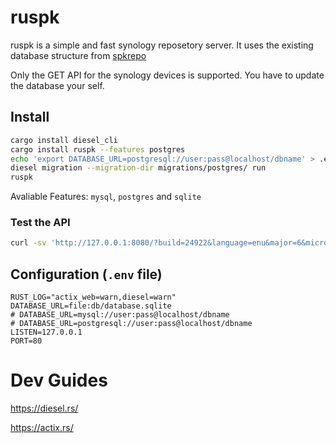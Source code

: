 # ruspk
ruspk is a simple and fast synology reposetory server. It uses the existing database structure from [spkrepo](https://github.com/SynoCommunity/spkrepo)

Only the GET API for the synology devices is supported. You have to update the database your self.

## Install

```sh
cargo install diesel_cli
cargo install ruspk --features postgres
echo 'export DATABASE_URL=postgresql://user:pass@localhost/dbname' > .env
diesel migration --migration-dir migrations/postgres/ run
ruspk
```

Avaliable Features: `mysql`, `postgres` and `sqlite`

### Test the API

```sh
curl -sv 'http://127.0.0.1:8080/?build=24922&language=enu&major=6&micro=2&arch=x86&minor=2' | jq

```

## Configuration (`.env` file)

```env
RUST_LOG="actix_web=warn,diesel=warn"
DATABASE_URL=file:db/database.sqlite
# DATABASE_URL=mysql://user:pass@localhost/dbname
# DATABASE_URL=postgresql://user:pass@localhost/dbname
LISTEN=127.0.0.1
PORT=80
```

# Dev Guides

https://diesel.rs/

https://actix.rs/
